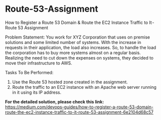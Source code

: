 # Route-53-Assignment
How to Register a Route 53 Domain &amp; Route the EC2 Instance Traffic to It - Route 53 Assignment

Problem Statement: 
You work for XYZ Corporation that uses on premise solutions and some limited number of systems. With the increase in requests in their application, the load also increases. So, to handle the load the corporation has to buy more systems almost on a regular basis. Realizing the need to cut down the expenses on systems, they decided to move their infrastructure to AWS. 

Tasks To Be Performed: 
1. Use the Route 53 hosted zone created in the assignment. 
2. Route the traffic to an EC2 instance with an Apache web server running in it using its IP address.

**For the detailed solution, please check this link:** https://medium.com/devops-guides/how-to-register-a-route-53-domain-route-the-ec2-instance-traffic-to-it-route-53-assignment-6e2104d68c57
